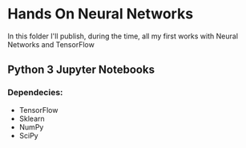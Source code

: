 # Hands On Neural Networks
In this folder I'll publish, during the time, all my first works with Neural Networks and TensorFlow

## Python 3 Jupyter Notebooks

### Dependecies:
* TensorFlow
* Sklearn
* NumPy
* SciPy
